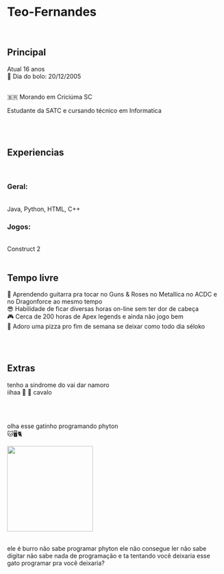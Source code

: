 # Teo-Fernandes
<br>

## Principal

Atual 16 anos
<br>
🎂 Dia do bolo: 20/12/2005

<br>
🇧🇷 Morando em Criciúma SC

<br>

Estudante da SATC e cursando técnico em Informatica

<br>
<br>

## Experiencias
<br>

### Geral:
<br>
Java, Python, HTML, C++
<br>

### Jogos:
<br>
Construct 2

<br>
<br>

## Tempo livre
🎸 Aprendendo guitarra pra tocar no Guns & Roses no Metallica no ACDC e no Dragonforce ao mesmo tempo
<br>
😎 Habilidade de ficar diversas horas on-line sem ter dor de cabeça
<br>
🎮 Cerca de 200 horas de Apex legends e ainda não jogo bem
<br>
🍕 Adoro uma pizza pro fim de semana se deixar como todo dia séloko

<br>
<br>

## Extras

tenho a sindrome do vai dar namoro
<br>
iihaa 🤠 🐴 cavalo

<br>
<br>

olha esse gatinho programando phyton
<br>
🐱🖥🐈
<br>

<img align="center" width="200" height="200"
src="https://c.tenor.com/29Ok5pc0ivAAAAAM/gatinho-gato.gif">

<br>
ele é burro não sabe programar phyton ele não consegue ler não sabe digitar não sabe nada de programação e ta tentando você deixaria esse gato programar pra você deixaria?
